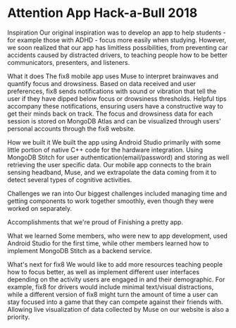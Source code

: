 # Attention App Hack-a-Bull 2018

Inspiration
Our original inspiration was to develop an app to help students - for example those with ADHD - focus more easily when studying. However, we soon realized that our app has limitless possibilities, from preventing car accidents caused by distracted drivers, to teaching people how to be better communicators, presenters, and listeners.

What it does
The fix8 mobile app uses Muse to interpret brainwaves and quantify focus and drowsiness. Based on data received and user preferences, fix8 sends notifications with sound or vibration that tell the user if they have dipped below focus or drowsiness thresholds. Helpful tips accompany these notifications, ensuring users have a constructive way to get their minds back on track. The focus and drowsiness data for each session is stored on MongoDB Atlas and can be visualized through users' personal accounts through the fix8 website.

How we built it
We built the app using Android Studio primarily with some little portion of native C++ code for the hardware integration. Using MongoDB Stitch for user authentication(email/password) and storing as well retrieving the user specific data. Our mobile app connects to the brain sensing headband, Muse, and we extrapolate the data coming from it to detect several types of cognitive activities.

Challenges we ran into
Our biggest challenges included managing time and getting components to work together smoothly, even though they were worked on separately.

Accomplishments that we're proud of
Finishing a pretty app.

What we learned
Some members, who were new to app development, used Android Studio for the first time, while other members learned how to implement MongoDB Stitch as a backend service.

What's next for fix8
We would like to add more resources teaching people how to focus better, as well as implement different user interfaces depending on the activity users are engaged in and their demographic. For example, fix8 for drivers would include minimal text/visual distractions, while a different version of fix8 might turn the amount of time a user can stay focused into a game that they can compete against their friends with. Allowing live visualization of data collected by Muse on our website is also a priority.
